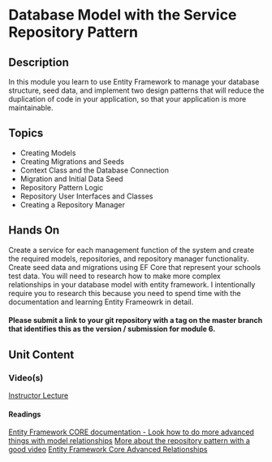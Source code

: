 # Database Model with the Service Repository Pattern
## Description
In this module you learn to use Entity Framework to manage your database structure, seed data, and implement two design patterns that will reduce the duplication of code in your application, so that your application is more maintainable.
## Topics
*   Creating Models
*   Creating Migrations and Seeds
*   Context Class and the Database Connection
*   Migration and Initial Data Seed
*   Repository Pattern Logic
*   Repository User Interfaces and Classes
*   Creating a Repository Manager 
## Hands On
Create a service for each management function of the system and create the required models, repositories, and repository manager functionality.  Create seed data and migrations using EF Core that represent your schools test data.  You will need to research how to make more complex relationships in your database model with entity framework.  I intentionally require you to research this because you need to spend time with the documentation and learning Entity Frameowrk in detail.  
#### Please submit a link to your git repository with a tag on the master branch that identifies this as the version / submission for module 6.
## Unit Content
### Video(s)
[Instructor Lecture](https://youtu.be/map7sRv3ovI)
#### Readings
[Entity Framework CORE documentation - Look how to do more advanced things with model relationships](https://docs.microsoft.com/en-us/ef/)
[More about the repository pattern with a good video](https://code-maze.com/net-core-web-development-part4/)
[Entity Framework Core Advanced Relationships](https://entityframeworkcore.com/model-relationships)
